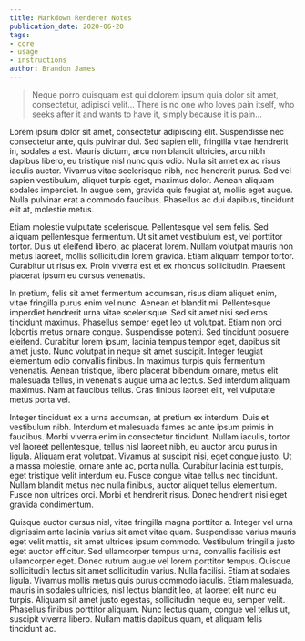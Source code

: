 ```yaml
---
title: Markdown Renderer Notes
publication_date: 2020-06-20
tags:
- core
- usage
- instructions
author: Brandon James
---
```


> Neque porro quisquam est qui dolorem ipsum quia dolor sit amet, consectetur, adipisci velit...
>There is no one who loves pain itself, who seeks after it and wants to have it, simply because it is pain...

Lorem ipsum dolor sit amet, consectetur adipiscing elit. Suspendisse nec consectetur ante, quis pulvinar dui. Sed sapien elit, fringilla vitae hendrerit in, sodales a est. Mauris dictum, arcu non blandit ultricies, arcu nibh dapibus libero, eu tristique nisl nunc quis odio. Nulla sit amet ex ac risus iaculis auctor. Vivamus vitae scelerisque nibh, nec hendrerit purus. Sed vel sapien vestibulum, aliquet turpis eget, maximus dolor. Aenean aliquam sodales imperdiet. In augue sem, gravida quis feugiat at, mollis eget augue. Nulla pulvinar erat a commodo faucibus. Phasellus ac dui dapibus, tincidunt elit at, molestie metus.

Etiam molestie vulputate scelerisque. Pellentesque vel sem felis. Sed aliquam pellentesque fermentum. Ut sit amet vestibulum est, vel porttitor tortor. Duis ut eleifend libero, ac placerat lorem. Nullam volutpat mauris non metus laoreet, mollis sollicitudin lorem gravida. Etiam aliquam tempor tortor. Curabitur ut risus ex. Proin viverra est et ex rhoncus sollicitudin. Praesent placerat ipsum eu cursus venenatis.

In pretium, felis sit amet fermentum accumsan, risus diam aliquet enim, vitae fringilla purus enim vel nunc. Aenean et blandit mi. Pellentesque imperdiet hendrerit urna vitae scelerisque. Sed sit amet nisi sed eros tincidunt maximus. Phasellus semper eget leo ut volutpat. Etiam non orci lobortis metus ornare congue. Suspendisse potenti. Sed tincidunt posuere eleifend. Curabitur lorem ipsum, lacinia tempus tempor eget, dapibus sit amet justo. Nunc volutpat in neque sit amet suscipit. Integer feugiat elementum odio convallis finibus. In maximus turpis quis fermentum venenatis. Aenean tristique, libero placerat bibendum ornare, metus elit malesuada tellus, in venenatis augue urna ac lectus. Sed interdum aliquam maximus. Nam at faucibus tellus. Cras finibus laoreet elit, vel vulputate metus porta vel.

Integer tincidunt ex a urna accumsan, at pretium ex interdum. Duis et vestibulum nibh. Interdum et malesuada fames ac ante ipsum primis in faucibus. Morbi viverra enim in consectetur tincidunt. Nullam iaculis, tortor vel laoreet pellentesque, tellus nisl laoreet nibh, eu auctor arcu purus in ligula. Aliquam erat volutpat. Vivamus at suscipit nisi, eget congue justo. Ut a massa molestie, ornare ante ac, porta nulla. Curabitur lacinia est turpis, eget tristique velit interdum eu. Fusce congue vitae tellus nec tincidunt. Nullam blandit metus nec nulla finibus, auctor aliquet tellus elementum. Fusce non ultrices orci. Morbi et hendrerit risus. Donec hendrerit nisi eget gravida condimentum.

Quisque auctor cursus nisl, vitae fringilla magna porttitor a. Integer vel urna dignissim ante lacinia varius sit amet vitae quam. Suspendisse varius mauris eget velit mattis, sit amet ultrices ipsum commodo. Vestibulum fringilla justo eget auctor efficitur. Sed ullamcorper tempus urna, convallis facilisis est ullamcorper eget. Donec rutrum augue vel lorem porttitor tempus. Quisque sollicitudin lectus sit amet sollicitudin varius. Nulla facilisi. Etiam at sodales ligula. Vivamus mollis metus quis purus commodo iaculis. Etiam malesuada, mauris in sodales ultricies, nisl lectus blandit leo, at laoreet elit nunc eu turpis. Aliquam sit amet justo egestas, sollicitudin neque eu, semper velit. Phasellus finibus porttitor aliquam. Nunc lectus quam, congue vel tellus ut, suscipit viverra libero. Nullam mattis dapibus quam, et aliquam felis tincidunt ac. 
